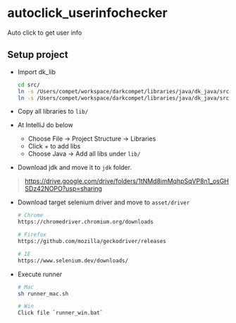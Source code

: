 # autoclick_userinfochecker

Auto click to get user info


## Setup project

- Import dk_lib

    ```bash
    cd src/
    ln -s /Users/compet/workspace/darkcompet/libraries/java/dk_java/src/tool/compet/core
    ln -s /Users/compet/workspace/darkcompet/libraries/java/dk_java/src/tool/compet/automation
    ```

- Copy all libraries to `lib/`

- At IntelliJ do below
    - Choose File -> Project Structure -> Libraries
    - Click + to add libs
    - Choose Java -> Add all libs under `lib/`

- Download jdk and move it to `jdk` folder.

> https://drive.google.com/drive/folders/1tNMd8imMqhpSqVP8n1_osGHSDz42NOPO?usp=sharing

- Download target selenium driver and move to `asset/driver`

    ```bash
    # Chrome
    https://chromedriver.chromium.org/downloads
    
    # Firefox
    https://github.com/mozilla/geckodriver/releases
    
    # IE
    https://www.selenium.dev/downloads/
    ```

- Execute runner

    ```bash
    # Mac
    sh runner_mac.sh
    
    # Win
    Click file `runner_win.bat`
    ```

